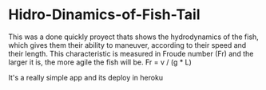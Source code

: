 # Hidro-Dinamics-of-Fish-Tail

This was a done quickly proyect thats shows the hydrodynamics of the fish, which gives them their ability to maneuver, according to their speed and their length.
This characteristic is measured in Froude number (Fr) and the larger it is, the more agile the fish will be. Fr = v / (g * L)

It's a really simple app and its deploy in heroku
